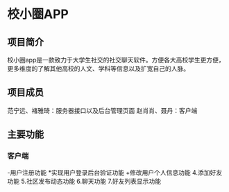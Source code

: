 # 校小圈APP
## 项目简介
  校小圈app是一款致力于大学生社交的社交聊天软件。方便各大高校学生更方便，更多维度的了解其他高校的人文、学科等信息以及扩宽自己的人脉。
## 项目成员
范宁远、褚雅琦：服务器接口以及后台管理页面
赵肖肖、聂丹：客户端
## 主要功能
### 客户端
-用户注册功能
*实现用户登录后台验证功能
+修改用户个人信息功能
4.添加好友功能
5.社区发布动态功能
6.聊天功能
7.好友列表显示功能
